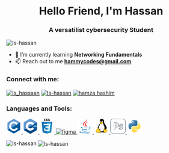 <h1 align="center">Hello Friend, I'm Hassan</h1>
<h3 align="center">A versatilist cybersecurity Student</h3>

<p align="left"> <img src="https://komarev.com/ghpvc/?username=ls-hassan&label=Profile%20views&color=0e75b6&style=flat" alt="ls-hassan" /> </p>

- 🌱 I’m currently learning **Networking Fundamentals**
- 📫 Reach out to me **hammycodes@gmail.com**

<h3 align="left">Connect with me:</h3>
<p align="left">
<a href="https://instagram.com/ls_hassaan" target="blank"><img align="center" src="https://raw.githubusercontent.com/rahuldkjain/github-profile-readme-generator/master/src/images/icons/Social/instagram.svg" alt="ls_hassaan" height="30" width="40" /></a>
<a href="https://www.youtube.com/@ls-hassan" target="blank"><img align="center" src="https://raw.githubusercontent.com/rahuldkjain/github-profile-readme-generator/master/src/images/icons/Social/youtube.svg" alt="ls-hassan" height="30" width="40" /></a>
<a href="https://www.linkedin.com/in/hassan-ahmed-malik/" target="blank"><img align="center" src="https://raw.githubusercontent.com/rahuldkjain/github-profile-readme-generator/master/src/images/icons/Social/linked-in-alt.svg" alt="hamza hashim" height="30" width="40" /></a>
</p>

<h3 align="left">Languages and Tools:</h3>
<p align="left"> <a href="https://www.cprogramming.com/" target="_blank" rel="noreferrer"> <img src="https://raw.githubusercontent.com/devicons/devicon/master/icons/c/c-original.svg" alt="c" width="40" height="40"/> </a> <a href="https://www.w3schools.com/cpp/" target="_blank" rel="noreferrer"> <img src="https://raw.githubusercontent.com/devicons/devicon/master/icons/cplusplus/cplusplus-original.svg" alt="cplusplus" width="40" height="40"/> </a> <a href="https://www.w3schools.com/css/" target="_blank" rel="noreferrer"> <img src="https://raw.githubusercontent.com/devicons/devicon/master/icons/css3/css3-original-wordmark.svg" alt="css3" width="40" height="40"/> </a> <a href="https://www.figma.com/" target="_blank" rel="noreferrer"> <img src="https://www.vectorlogo.zone/logos/figma/figma-icon.svg" alt="figma" width="40" height="40"/> </a> <a href="https://www.java.com" target="_blank" rel="noreferrer"> <img src="https://raw.githubusercontent.com/devicons/devicon/master/icons/java/java-original.svg" alt="java" width="40" height="40"/> </a> <a href="https://www.linux.org/" target="_blank" rel="noreferrer"> <img src="https://raw.githubusercontent.com/devicons/devicon/master/icons/linux/linux-original.svg" alt="linux" width="40" height="40"/> </a> <a href="https://www.photoshop.com/en" target="_blank" rel="noreferrer"> <img src="https://raw.githubusercontent.com/devicons/devicon/master/icons/photoshop/photoshop-line.svg" alt="photoshop" width="40" height="40"/> </a> <a href="https://www.python.org" target="_blank" rel="noreferrer"> <img src="https://raw.githubusercontent.com/devicons/devicon/master/icons/python/python-original.svg" alt="python" width="40" height="40"/> </a> </p>

<p><img align="left" src="https://github-readme-stats.vercel.app/api/top-langs?username=ls-hassan&show_icons=true&theme=dark&title_color=cb3470&text_color=a9fef7&bg_color=141321&locale=en&layout=compact" alt="ls-hassan" /></p>

<p>&nbsp;<img align="center" src="https://github-readme-stats.vercel.app/api?username=ls-hassan&show_icons=true&theme=dark&title_color=cb3470&text_color=a9fef7&bg_color=141321&locale=en" alt="ls-hassan" /></p>
